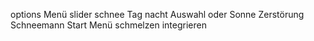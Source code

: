 options Menü slider schnee
Tag nacht Auswahl oder Sonne
Zerstörung Schneemann 
Start Menü
schmelzen integrieren
